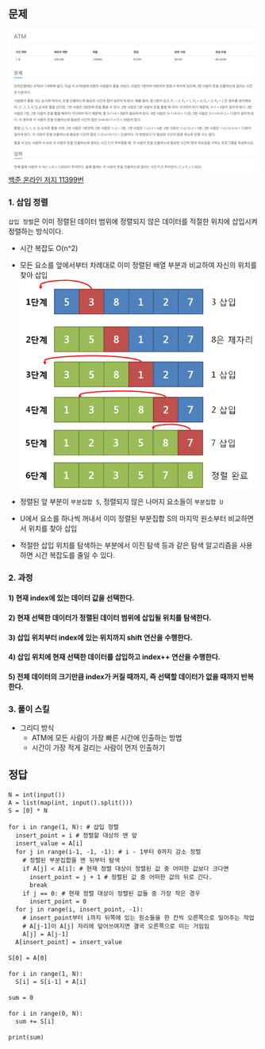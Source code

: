 ## 문제
![Alt text](../img/ATM인출시간계산하기.png)   
[백준 온라인 저지 11399번](https://www.acmicpc.net/problem/11399)

### 1. 삽입 정렬
`삽입 정렬`은 이미 정렬된 데이터 범위에 정렬되지 않은 데이터를 적절한 위치에 삽입시켜 정렬하는 방식이다.
* 시간 복잡도 O(n^2)
* 모든 요소를 앞에서부터 차례대로 이미 정렬된 배열 부분과 비교하여 자신의 위치를 찾아 삽입
![Alt text](../img/삽입정렬.png)  

* 정렬된 앞 부분이 `부분집합 S`, 정렬되지 않은 나머지 요소들이 `부분집합 U`
* U에서 요소를 하나씩 꺼내서 이미 정렬된 부분집합 S의 마지막 원소부터 비교하면서 위치를 찾아 삽입
* 적절한 삽입 위치를 탐색하는 부분에서 이진 탐색 등과 같은 탐색 알고리즘을 사용하면 시간 복잡도를 줄일 수 있다.

### 2. 과정
#### 1) 현재 index에 있는 데이터 값을 선택한다.
#### 2) 현재 선택한 데이터가 정렬된 데이터 범위에 삽입될 위치를 탐색한다.
#### 3) 삽입 위치부터 index에 있는 위치까지 shift 연산을 수행한다.
#### 4) 삽입 위치에 현재 선택한 데이터를 삽입하고 index++ 연산을 수행한다.
#### 5) 전체 데이터의 크기만큼 index가 커질 때까지, 즉 선택할 데이터가 없을 때까지 반복한다.

### 3. 풀이 스킬
* 그리디 방식
  * ATM에 모든 사람이 가장 빠른 시간에 인출하는 방법
  * 시간이 가장 적게 걸리는 사람이 먼저 인출하기

## 정답
```
N = int(input())
A = list(map(int, input().split()))
S = [0] * N

for i in range(1, N): # 삽입 정렬
  insert_point = i # 정렬할 대상의 맨 앞
  insert_value = A[i]
  for j in range(i-1, -1, -1): # i - 1부터 0까지 감소 정렬 
    # 정렬된 부분집합을 맨 뒤부터 탐색
    if A[j] < A[i]: # 현재 정렬 대상이 정렬된 값 중 어떠한 값보다 크다면
      insert_point = j + 1 # 정렬된 값 중 어떠한 값의 뒤로 간다.
      break
    if j == 0: # 현재 정렬 대상이 정렬된 값들 중 가장 작은 경우
      insert_point = 0
  for j in range(i, insert_point, -1):
    # insert_point부터 i까지 뒤쪽에 있는 원소들을 한 칸씩 오른쪽으로 밀어주는 작업
    # A[j-1]이 A[j] 자리에 덮어쓰여지면 결국 오른쪽으로 미는 거임임
    A[j] = A[j-1]
  A[insert_point] = insert_value

S[0] = A[0]

for i in range(1, N):
  S[i] = S[i-1] + A[i]

sum = 0

for i in range(0, N):
  sum += S[i]

print(sum)
```